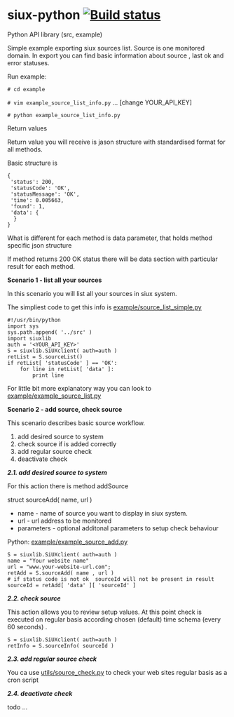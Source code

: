 # siux-python [![Build status](https://api.travis-ci.org/eSiUX/siux-python.svg?branch=master)](https://travis-ci.org/eSiUX/siux-python)

Python API library (src, example)

Simple example exporting siux sources list. Source is one monitored domain. In export you can find basic information about source , last ok and error statuses.

Run example:

`# cd example`

`# vim example_source_list_info.py`
... [change YOUR_API_KEY]

`# python example_source_list_info.py`

Return values

Return value you will receive is jason structure with standardised format
for all methods.

Basic structure is
```
{
 'status': 200,
 'statusCode': 'OK',
 'statusMessage': 'OK',
 'time': 0.005663,
 'found': 1,
 'data': {
  }
}
```

What is different for each method is data parameter, that holds method specific json structure

If method returns 200 OK status there will be data section with particular result for each method.


**Scenario 1 - list all your sources**

In this scenario you will list all your sources in siux system.

The simpliest code to get this info is [example/source_list_simple.py](https://github.com/eSiUX/siux-python/blob/master/example/example_source_list_info.py)
```
#!/usr/bin/python
import sys
sys.path.append( '../src' )
import siuxlib
auth = '<YOUR_API_KEY>'
S = siuxlib.SiUXclient( auth=auth )
retList = S.sourceList()
if retList[ 'statusCode' ] == 'OK':
	for line in retList[ 'data' ]:
		print line
```

For little bit more explanatory way you can look to [example/example_source_list.py](https://github.com/eSiUX/siux-python/blob/master/example/example_source_list.py)


**Scenario 2 - add source, check source**

This scenario describes basic source workflow.

1. add desired source to system
2. check source if is added correctly
3. add regular source check
4. deactivate check


***2.1. add desired source to system***

For this action there is method addSource

struct sourceAdd( name, url )


* name - name of source you want to display in siux system.
* url - url address to be monitored
* parameters - optional additonal parameters to setup check behaviour

Python: [example/example_source_add.py](https://github.com/eSiUX/siux-python/blob/master/example/example_source_add.py)
```
S = siuxlib.SiUXclient( auth=auth )
name = "Your website name"
url = "www.your-website-url.com";
retAdd = S.sourceAdd( name , url )
# if status code is not ok  sourceId will not be present in result
sourceId = retAdd[ 'data' ][ 'sourceId' ]
```


***2.2. check source***

This action allows you to review setup values. At this point check is executed on regular basis according
chosen (default) time schema (every 60 seconds) .

```
S = siuxlib.SiUXclient( auth=auth )
retInfo = S.sourceInfo( sourceId )
```


***2.3. add regular source check***

You ca use [utils/source_check.py](https://github.com/eSiUX/siux-python/blob/master/utils/source_check.py) to check your web sites regular basis as a cron script


***2.4. deactivate check***

todo ...

